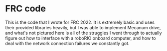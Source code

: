 # FRC code
This is the code that I wrote for FRC 2022. It is extremely basic and uses their provided libraries heavily, but I was able to implement Mecanum drive, and what's not pictured here is all of the
struggles I went through to actually figure out how to interface with a roboRIO onboard computer, and how to deal with the network connection failures we constantly got.
